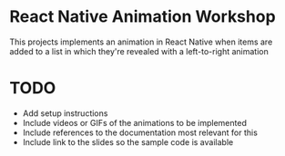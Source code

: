 # React Native Animation Workshop
This projects implements an animation in React Native when items are added to a list in which they're revealed with a left-to-right animation

# TODO
* Add setup instructions
* Include videos or GIFs of the animations to be implemented
* Include references to the documentation most relevant for this
* Include link to the slides so the sample code is available
